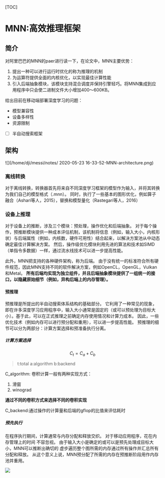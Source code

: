[TOC]



# MNN:高效推理框架



## 简介

对阿里巴巴的MNN的paer进行读一下，在论文中，MNN主要优势：

1. 提出一种可以进行运行时优化的称为推理的机制
2. 为运算符提供全面的内核优化，以实现最佳计算性能
3. 引入后端抽象模块，该模块支持混合调度并保持引擎轻巧。将MNN集成到应用程序中只会使二进制文件大小增加400〜600KB。

给出目前在移动端部署深度学习的问题：

- 模型兼容性
- 设备多样性
- 资源限制



- [ ] 半自动搜索框架



## 架构

![](/home/dji/messi/notes/ 2020-05-23 16-33-52-MNN-architecture.png)



### 离线转换

对于离线转换，转换器首先将来自不同深度学习框架的模型作为输入，并将其转换为我们自己的模型格式（.mnn）。 同时，执行了一些基本的图形优化，例如算子融合（Ashari等人，2015），替换和模型量化（Rastegari等人，2016）



### 设备上推理

对于设备上的推断，涉及三个模块：预处理，操作优化和后端抽象。 对于每个操作，预推断模块提供一种成本评估机制，该机制将信息（例如，输入大小，内核形状）与后端属性（例如，内核数，硬件可用性）结合起来，以解决方案池从中动态确定最佳计算解决方案。 然后，操作级优化模块利用先进的算法和技术如SIMD（单指令多数据）一样，通过流水线技术可以进一步提高性能。

此外，MNN把支持的各种硬件架构，称为后端。 由于没有统一的标准符合所有硬件规范，因此MNN支持不同的软件解决方案，例如OpenCL，OpenGL，Vulkan和Metal。 **所有后端均实现为独立组件，并且后端抽象模块提供了一组统一的接口，以隐藏原始细节（例如，异构后端上的内存管理）。**



#### 预推理

预推理是所提出的半自动搜索体系结构的基础部分。 它利用了一种常见的现象，即在许多深度学习应用程序中，输入大小通常是固定的（或可以预处理为目标大小）。基于此，可以在正式推理之前确定内存使用情况和计算力成本。 因此，一些优化技术（例如内存可以进行预分配和重用），可以进一步提高性能。 预推理的细节可以分为两部分：计算方案选择和预准备执行分离。



##### 计算方案选择

$$
C_t = C_a + C_b
$$

> t:total  a:algorithm b:backend

C_algorithm: 卷积计算一般有两种实现方式：

1. 滑窗
2. winograd

**通过不同的卷积方式来选择不同的卷积实现**

C_backend:通过操作的计算量和后端的gflop的比值来评估耗时



##### 预先执行

在程序执行期间，计算通常与内存分配和释放交织。 对于移动应用程序，花在内存管理上的时间
不容忽视。 由于输入大小是确定的或可以是预先处理成目标大小，MNN可以推断出确切的
虚步遍历整个图所需的内存通过所有操作并汇总所有分配和释放。 从这个意义上说，MNN预分配了所需的内存在预推断阶段用作内存池并重用。

![](/home/dji/messi/notes/2020-05-23-17-07-18-memory_optimization.png)
